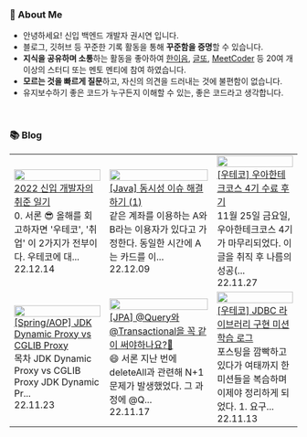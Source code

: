 ### 🚀 About Me

- 안녕하세요! 신입 백엔드 개발자 권시연 입니다.
- 블로그, 깃허브 등 꾸준한 기록 활동을 통해 **꾸준함을 증명**할 수 있습니다.
- **지식을 공유하며 소통**하는 활동을 좋아하여 [한이음](https://www.hanium.or.kr/portal/index.do), [글또](https://www.notion.so/ac5b18a482fb4df497d4e8257ad4d516), [MeetCoder](https://github.com/Meet-Coder-Study/posting-review) 등 20여 개 이상의 스터디 또는 멘토 멘티에 참여 하였습니다.
- **모르는 것을 빠르게 질문**하고, 자신의 의견을 드러내는 것에 불편함이 없습니다.
- 유지보수하기 좋은 코드가 누구든지 이해할 수 있는, 좋은 코드라고 생각합니다.

<br/>

### 📚 Blog

<table><tbody><tr><td><a href="https://yeonyeon.tistory.com/292"><img width="100%" src="https://i1.daumcdn.net/thumb/C230x300/?fname=https://blog.kakaocdn.net/dn/LddTw/btrTmZNuAdc/OkepWgyKR7MxdbKuM01llk/img.png"/><br/><div>2022 신입 개발자의 취준 일기</div></a><div>0. 서론 😎 올해를 회고하자면 '우테코', '취업' 이 2가지가 전부이다. 우테코에 대...</div><div>22.12.14</div></td><td><a href="https://yeonyeon.tistory.com/291"><img width="100%" src="https://i1.daumcdn.net/thumb/C230x300/?fname=https://blog.kakaocdn.net/dn/bMCd99/btrTb2RdSPX/6WzMxq2swpLnCDO3hyuKiK/img.png"/><br/><div>[Java] 동시성 이슈 해결하기 (1)</div></a><div>같은 계좌를 이용하는 A와 B라는 이용자가 있다고 가정한다. 동일한 시간에 A는 카드를 이...</div><div>22.12.09</div></td><td><a href="https://yeonyeon.tistory.com/290"><img width="100%" src="https://i1.daumcdn.net/thumb/C230x300/?fname=https://blog.kakaocdn.net/dn/bd6seC/btrSbTgzsru/q9PDJnn9ZfUqpsEss9GK60/img.png"/><br/><div>[우테코] 우아한테크코스 4기 수료 후기</div></a><div>11월 25일 금요일, 우아한테크코스 4기가 마무리되었다. 이 글을 취직 후 나름의 성공(...</div><div>22.11.27</div></td></tr><tr><td><a href="https://yeonyeon.tistory.com/289"><img width="100%" src="https://i1.daumcdn.net/thumb/C230x300/?fname=https://blog.kakaocdn.net/dn/tZIuK/btrQTRqrAB6/VbM4rKKuvzEZkr4nmDKV01/img.png"/><br/><div>[Spring/AOP] JDK Dynamic Proxy vs CGLIB Proxy</div></a><div>목차 JDK Dynamic Proxy vs CGLIB Proxy JDK Dynamic Pr...</div><div>22.11.23</div></td><td><a href="https://yeonyeon.tistory.com/288"><img width="100%" src="https://i1.daumcdn.net/thumb/C230x300/?fname=https://blog.kakaocdn.net/dn/b2eKU5/btrRjpOoMsD/BMLbS3ExWgbcnjoOa3eLx1/img.png"/><br/><div>[JPA] @Query와 @Transactional을 꼭 같이 써야하나요?🤔</div></a><div>😄 서론 지난 번에 deleteAll과 관련해 N+1 문제가 발생했었다. 그 과정에 @Q...</div><div>22.11.17</div></td><td><a href="https://yeonyeon.tistory.com/287"><img width="100%" src="https://i1.daumcdn.net/thumb/C230x300/?fname=https://blog.kakaocdn.net/dn/HzuQL/btrQ6If1aUA/nPAf90SDM5ZWlrkgldMzZk/img.png"/><br/><div>[우테코] JDBC 라이브러리 구현 미션 학습 로그</div></a><div>포스팅을 깜빡하고 있다가 여태까지 한 미션들을 복습하며 이제야 정리하게 되었다. 1. 요구...</div><div>22.11.13</div></td></tr></tbody></table>
